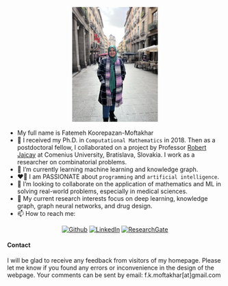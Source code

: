<div style="text-align: center;"><img src="me.jpeg" width="200" alt="My Image" /></div>

- My full name is Fatemeh Koorepazan-Moftakhar
- 🔭 I received my Ph.D. in `Computational Mathematics` in 2018. Then as a postdoctoral fellow, I collaborated on a project by Professor [Robert Jajcay](http://euler.doa.fmph.uniba.sk/) at Comenius University, Bratislava, Slovakia. I work as a researcher on combinatorial problems. 
- 🌱 I’m currently learning machine learning and knowledge graph.
- &#x2764;&#xFE0F;&#x200D;&#x1F525; I am PASSIONATE about `programming` and `artificial intelligence`.
- 👯 I’m looking to collaborate on the application of mathematics and ML in solving real-world problems, especially in medical sciences.
- &#128214; My current research interests focus on deep learning, knowledge graph, graph neural networks, and drug design.
- 📫 How to reach me: 
<div align="center">
<p>
<a href="https://github.com/fkmoftakhar" target="_blank"><img alt="Github" src="https://img.shields.io/badge/GitHub-%2312100E.svg?&style=for-the-badge&logo=Github&logoColor=white" /></a>
<a href="https://www.linkedin.com/in/fatemeh-koorepazan-moftakhar-456bb251//" target="_blank"><img alt="LinkedIn" src="https://img.shields.io/badge/linkedin-%230077B5.svg?&style=for-the-badge&logo=linkedin&logoColor=white" /></a>
<a href="https://www.researchgate.net/profile/Fatemeh-Koorepazan-Moftakhar" target="_blank"><img height="28" alt="ResearchGate" src="https://achconsa.edu.ng/uploads/4D04027AE7BA/frontend_image/college/vendors/research-gate.svg?&style=for-the-badge&logo=researchgate&logoColor=white" /></a>  
</p>
</div>

#### Contact
I will be glad to receive any feedback from visitors of my homepage. Please let me know if you found any errors or 
inconvenience in the design of the webpage. Your comments can be sent by email: f.k.moftakhar[at]gmail.com




